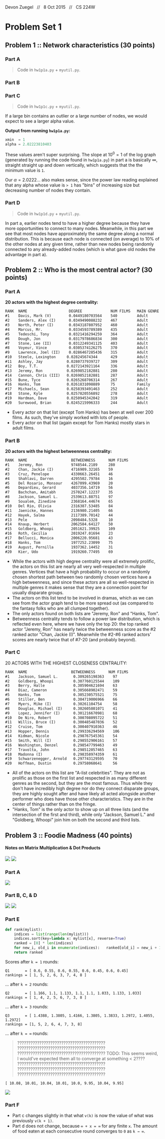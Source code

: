 Devon Zuegel &nbsp; // &nbsp; 8 Oct 2015 &nbsp; // &nbsp; CS 224W

# Problem Set 1 #

## Problem 1 :: Network characteristics (30 points) ##

### Part A ###

> Code in `hw1p1a.py` + `myutil.py`.

### Part B ###

### Part C ###

> Code in `hw1p1c.py` + `myutil.py`.

If a large bin contains an outlier or a large number of nodes, we would expect to see a larger alpha value.

**Output from running `hw1p1a.py`:**

```py
xmin  = 1
alpha = 2.02223810403
```

These values aren't super surprising. The slope at $10^{0} = 1$ of the log graph (generated by running the code found in `hw1p1a.py`) in part a is basically $\infty$, straight straight up and down vertically, which suggests that the the minimum value is `1`.

Our $\alpha = 2.0222...$ also makes sense, since the power law reading explained that any alpha whose value is `> 1` has "bins" of increasing size but decreasing number of nodes they contain.

### Part D ###

> Code in `hw1p1d.py` + `myutil.py`.

In part a, earlier nodes tend to have a higher degree because they have more opportunities to connect to many nodes. Meanwhile, in this part we see that most nodes have approximately the same degree along a normal distribution. This is because each node is connected (on average) to 10% of the other nodes at any given time, rather than new nodes being randomly connected to any already-added nodes (which is what gave old nodes the advantage in part a).

## Problem 2 :: Who is the most central actor? (30 points) ##

### Part A ###

**20 actors with the highest degree centrality:**
```md
RANK  NAME                   DEGREE             NUM FILMS   MAIN GENRE
#1    Davis, Mark (V)        0.0449180703564    540         Adult
#2    Sanders, Alex (I)      0.0349490088232    467         Adult
#3    North, Peter (I)       0.0343187807952    460         Adult
#4    Marcus, Mr.            0.0334593789389    435         Adult
#5    Tedeschi, Tony         0.0321416294259    364         Adult
#6    Dough, Jon             0.0317978686834    300         Adult
#7    Stone, Lee (II)        0.0312249341125    403         Adult
#8    Voyeur, Vince          0.0305374126275    370         Adult
#9    Lawrence, Joel (II)    0.0286467285436    315         Adult
#10   Steele, Lexington     0.028245674344      429         Adult
#11   Ashley, Jay           0.0280737939727     309         Adult
#12   Boy, T.T.             0.0272143921164     336         Adult
#13   Jeremy, Ron           0.0269852182881     280         Adult
#14   Cannon, Chris (III)   0.0269852182881     287         Adult
#15   Bune, Tyce            0.0265268706314     267         Adult
#16   Hanks, Tom            0.0261831098889     75          Family
#17   Michaels, Sean        0.0258393491463     252         Adult
#18   Stone, Kyle           0.0257820556892     278         Adult
#19   Hardman, Dave         0.0250945342042     319         Adult
#20   Surewood, Brian       0.0245215996333     244         Adult
```

- Every actor on that list (except Tom Hanks) has been at well over 200 films. As such, they've simply worked with lots of people.
- Every actor on that list (again except for Tom Hanks) mostly stars in adult films.

### Part B ###

**20 actors with the highest betweenness centrality:**
```md
RANK  NAME                    BETWEENNESS      NUM FILMS
#1    Jeremy, Ron             9748544.2189     280
#2    Chan, Jackie (I)        4716909.32165    59
#3    Cruz, Penelope          4330663.26451    46
#4    Shahlavi, Darren        4295502.79784    16
#5    Del Rosario, Monsour    4267099.43969    20
#6    Depardieu, Gerard       4037356.14719    56
#7    Bachchan, Amitabh       2570247.12237    35
#8    Jackson, Samuel L.      2539613.88751    97
#9    Soualem, Zinedine       2368164.44674    65
#10   Del Rio, Olivia         2316387.53485    84
#11   Jaenicke, Hannes        2136980.21405    66
#12   Hayek, Salma            2117389.70142    44
#13   Pele                    2098484.5328     10
#14   Knaup, Herbert          2062584.64127    50
#15   Goldberg, Whoopi        2051621.39925    109
#16   Roth, Cecilia           2019247.01694    23
#17   Bellucci, Monica        2006220.95681    43
#18   Hanks, Tom              1977252.23099    75
#19   August, Pernilla        1937362.14452    31
#20   Kier, Udo               1919260.77495    69
```

- While the actors with high degree centrality were all extremely prolific, the actors on this list are nearly all very well-respected in multiple genres. Vertices that have a high probability to occur on a randomly chosen shortest path between two randomly chosen vertices have a high betweenness, and since these actors are all so well-respected in multiple genres it makes sense that they are a connection point for usually disparate groups.
- The actors on this list tend to be involved in dramas, which as we can see from the actor graph tend to be more spread out (as compared to the fantasy folks who are all clumped together).
- The only actors found on both lists are "Jeremy, Ron" and "Hanks, Tom".
- Betweenness centrality tends to follow a power law distribution, which is reflected even here, where we have only the top 20: the top ranked actor "Jeremy, Ron" has nearly twice the betweenness score as the #2 ranked actor "Chan, Jackie (I)". Meanwhile the #2-#6 ranked actors' scores are nearly twice that of #7-20 (and probably beyond).

### Part C ###

20 ACTORS WITH THE HIGHEST CLOSENESS CENTRALITY:

```md
RANK  NAME                    BETWEENNESS      NUM FILMS
#1    Jackson, Samuel L.       0.309265198363    97
#2    Goldberg, Whoopi         0.307760125544    109
#3    Berry, Halle             0.305904621694    63
#4    Diaz, Cameron            0.305668902471    59
#5    Hanks, Tom               0.305230575521    75
#6    Stiller, Ben             0.304719006966    66
#7    Myers, Mike (I)          0.30261104754     58
#8    Douglas, Michael (I)     0.302605801071    41
#9    Lopez, Jennifer (I)      0.301216670981    68
#10   De Niro, Robert          0.300708095722    51
#11   Willis, Bruce (I)        0.300485487036    52
#12   Cruise, Tom              0.300407910363    46
#13   Hopper, Dennis           0.299336294569    106
#14   Kidman, Nicole           0.298767545361    54
#15   Smith, Will (I)          0.298552906161    57
#16   Washington, Denzel       0.298547799463    49
#17   Travolta, John           0.298512057465    63
#18   Madonna (I)              0.298358974359    61
#19   Schwarzenegger, Arnold   0.297743129595    70
#20   Hoffman, Dustin          0.29758068641     56
```

- All of the actors on this list are "A-list celebrities". They are not as prolific as those on the first list and respected in as many different genres as the second, but they are the most famous. Thus while they don't have incredibly high degree nor do they connect disparate groups, they are highly sought after and have likely all acted alongside another performer who does have those other characteristics. They are in the center of things rather than on the fringe.
- "Hanks, Tom" is the only actor to show up on all three lists (and the intersection of the first and third), while only "Jackson, Samuel L." and "Goldberg, Whoopi" join him on both the second and third lists.




## Problem 3 :: Foodie Madness (40 points) ##

#### Notes on Matrix Multiplication & Dot Products ####
![](images/matrix_dot_product.png)
![](http://i.ytimg.com/vi/r-WlZLV0E0s/hqdefault.jpg)

### Part A ###

![](images/3a.png)

### Part B, C, & D ###

![](images/3bc.png)
![](images/3d-2.png)

### Part E ###

```py
def rank(mylist):
    indices = list(range(len(mylist)))
    indices.sort(key=lambda x: mylist[x], reverse=True)
    ranked = [0] * len(indices)
    for new_i, old_i in enumerate(indices):   ranked[old_i] = new_i + 1
    return ranked
```


Scores after `k = 1` rounds:
```
Q1       = [ 0.6, 0.55, 0.6, 0.55, 0.6, 0.45, 0.6, 0.45]
rankings = [ 1, 5, 2, 6, 3, 7, 4, 8 ]
```

... after `k = 2` rounds:
```
Q2       = [ 1.166, 1.1, 1.133, 1.1, 1.1, 1.033, 1.133, 1.033]
rankings = [ 1, 4, 2, 5, 6, 7, 3, 8 ]
```

... after `k = 3` rounds:
```
Q3       = [ 1.4388, 1.3805, 1.4166, 1.3805, 1.3833, 1.2972, 1.4055, 1.2972]
rankings = [1, 5, 2, 6, 4, 7, 3, 8]
```

... after `k = ∞` rounds:

> ????????????????????????????????????????
> ????????????????????????????????????????
> ????????????????????????????????????????
> TODO: This seems weird, I would've expected them all to converge at something < 2????
> ????????????????????????????????????????
> ????????????????????????????????????????
> ????????????????????????????????????????

```
[ 10.08, 10.01, 10.04, 10.01, 10.0, 9.95, 10.04, 9.95]
```

![](images/foodie.png)

### Part F ###

- Part c changes slightly in that what `v(k)` is now the value of what was previously `v(k + 1)`.
- Part d does not change, because `∞ + x = ∞` for any finite `x`. The amount of food eaten at each consecutive round converges to `0` as `k → ∞`.


